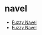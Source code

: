 # navel

 * [Fuzzy Navel](index/f/fuzzy-navel-102786.json)
 * [Fuzzy Navel](index/f/fuzzy-navel-200284.json)
